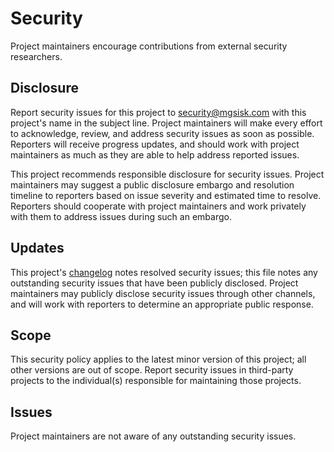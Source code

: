 # Security

Project maintainers encourage contributions from external security researchers.

## Disclosure

Report security issues for this project to [security@mgsisk.com][] with this
project's name in the subject line. Project maintainers will make every effort
to acknowledge, review, and address security issues as soon as possible.
Reporters will receive progress updates, and should work with project
maintainers as much as they are able to help address reported issues.

This project recommends responsible disclosure for security issues. Project
maintainers may suggest a public disclosure embargo and resolution timeline
to reporters based on issue severity and estimated time to resolve. Reporters
should cooperate with project maintainers and work privately with them to
address issues during such an embargo.

## Updates

This project's [changelog][] notes resolved security issues; this file notes
any outstanding security issues that have been publicly disclosed. Project
maintainers may publicly disclose security issues through other channels, and
will work with reporters to determine an appropriate public response.

## Scope

This security policy applies to the latest minor version of this project; all
other versions are out of scope. Report security issues in third-party projects
to the individual(s) responsible for maintaining those projects.

## Issues

Project maintainers are not aware of any outstanding security issues.

[changelog]: https://github.com/mgsisk/remark-lint-config/blob/master/docs/CHANGELOG.md
[security@mgsisk.com]: mailto:security@mgsisk.com
